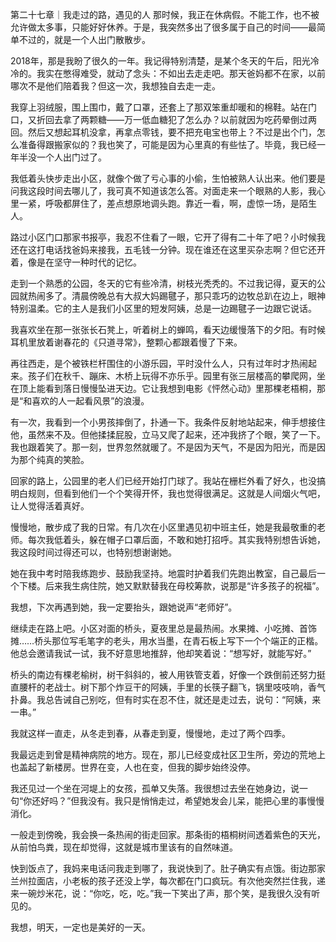 第二十七章｜我走过的路，遇见的人
那时候，我正在休病假。不能工作，也不被允许做太多事，只能好好休养。于是，我突然多出了很多属于自己的时间——最简单不过的，就是一个人出门散散步。

2018年，那是我盼了很久的一年。我记得特别清楚，是某个冬天的午后，阳光冷冷的。我实在憋得难受，就动了念头：不如出去走走吧。那天爸妈都不在家，以前哪次不是他们陪着我？但这一次，我想独自去走一走。

我穿上羽绒服，围上围巾，戴了口罩，还套上了那双笨重却暖和的棉鞋。站在门口，又折回去拿了两颗糖——万一低血糖犯了怎么办？以前就因为吃药晕倒过两回。然后又想起耳机没拿，再拿点零钱，要不把充电宝也带上？不过是出个门，怎么准备得跟搬家似的？我也笑了，可能是因为心里真的有些怯了。毕竟，我已经一年半没一个人出门过了。

我低着头快步走出小区，就像个做了亏心事的小偷，生怕被熟人认出来。他们要是问我这段时间去哪儿了，我可真不知道该怎么答。对面走来一个眼熟的人影，我心里一紧，呼吸都屏住了，差点想原地调头跑。靠近一看，啊，虚惊一场，是陌生人。

路过小区门口那家书报亭，我忍不住看了一眼，它开了得有二十年了吧？小时候我还在这打电话找爸妈来接我，五毛钱一分钟。现在谁还在这里买杂志啊？但它还开着，像是在坚守一种时代的记忆。

走到一个熟悉的公园，冬天的它有些冷清，树枝光秃秃的。不过我记得，夏天的公园就热闹多了。清晨傍晚总有大叔大妈踢毽子，那只乖巧的边牧总趴在边上，眼神特别温柔。它的主人是我们小区里的短发阿姨，总是一边踢毽子一边跟它说话。

我喜欢坐在那一张张长石凳上，听着树上的蝉鸣，看天边缓慢落下的夕阳。有时候耳机里放着谢春花的《只道寻常》，整颗心都跟着慢了下来。

再往西走，是个被铁栏杆围住的小游乐园，平时没什么人，只有过年时才热闹起来。孩子们在秋千、蹦床、木桥上玩得不亦乐乎。园里有张三层楼高的攀爬网，坐在顶上能看到落日慢慢坠进天边。它让我想到电影《怦然心动》里那棵老梧桐，那是“和喜欢的人一起看风景”的浪漫。

有一次，我看到一个小男孩摔倒了，扑通一下。我条件反射地站起来，伸手想接住他，虽然来不及。但他揉揉屁股，立马又爬了起来，还冲我挤了个眼，笑了一下。我也跟着笑了。那一刻，世界忽然就暖了。不是因为天气，不是因为阳光，而是因为那个纯真的笑脸。

回家的路上，公园里的老人们已经开始打门球了。我站在栅栏外看了好久，也没搞明白规则，但看到他们一个个笑得开怀，我也觉得很满足。这就是人间烟火气吧，让人觉得活着真好。

慢慢地，散步成了我的日常。有几次在小区里遇见初中班主任，她是我最敬重的老师。每次我低着头，躲在帽子口罩后面，不敢和她打招呼。其实我特别想告诉她，我这段时间过得还可以，也特别想谢谢她。

她在我中考时陪我练跑步、鼓励我坚持。地震时护着我们先跑出教室，自己最后一个下楼。后来我生病住院，她又默默替我在母校筹款，说那是“许多孩子的祝福”。

我想，下次再遇到她，我一定要抬头，跟她说声“老师好”。

继续走在路上吧。小区对面的桥头，夏夜里总是最热闹。水果摊、小吃摊、首饰摊……桥头那位写毛笔字的老头，用水当墨，在青石板上写下一个个端正的正楷。他总会邀请我试一试，我不好意思地推辞，他却笑着说：“想写好，就能写好。”

桥头的南边有棵老榆树，树干斜斜的，被人用铁管支着，好像一个跌倒前还努力挺直腰杆的老战士。树下那个炸豆干的阿姨，手里的长筷子翻飞，锅里吱吱响，香气扑鼻。我总告诫自己别吃，但有时实在忍不住，就还是走过去，说句：“阿姨，来一串。”

我就这样一直走，从冬走到春，从春走到夏，慢慢地，走过了两个四季。

我最远走到曾是精神病院的地方。现在，那儿已经变成社区卫生所，旁边的荒地上也盖起了新楼房。世界在变，人也在变，但我的脚步始终没停。

我还见过一个坐在河堤上的女孩，孤单又失落。我很想过去坐在她身边，说一句“你还好吗？”但我没有。我只是悄悄走过，希望她发会儿呆，能把心里的事慢慢消化。

一般走到傍晚，我会换一条热闹的街走回家。那条街的梧桐树间透着紫色的天光，从前怕鸟粪，现在却觉得，这就是城市里该有的自然味道。

快到饭点了，我妈来电话问我走到哪了，我说快到了。肚子确实有点饿。街边那家兰州拉面店，小老板的孩子还没上学，每次都在门口疯玩。有次他突然拦住我，递来一碗炒米花，说：“你吃，吃，吃。”我一下笑出了声，那个笑，是我很久没有听见的。

我想，明天，一定也是美好的一天。